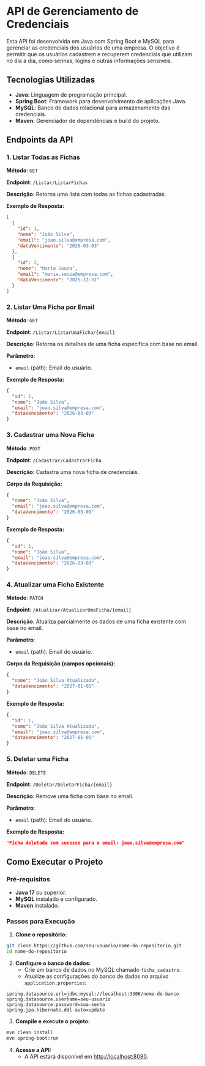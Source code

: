 # API de Gerenciamento de Credenciais

Esta API foi desenvolvida em Java com Spring Boot e MySQL para gerenciar as credenciais dos usuários de uma empresa. O objetivo é permitir que os usuários cadastrem e recuperem credenciais que utilizam no dia a dia, como senhas, logins e outras informações sensíveis.

## Tecnologias Utilizadas
- **Java**: Linguagem de programação principal.
- **Spring Boot**: Framework para desenvolvimento de aplicações Java.
- **MySQL**: Banco de dados relacional para armazenamento das credenciais.
- **Maven**: Gerenciador de dependências e build do projeto.

## Endpoints da API

### 1. Listar Todas as Fichas
**Método**: `GET`

**Endpoint**: `/Listar/ListarFichas`

**Descrição**: Retorna uma lista com todas as fichas cadastradas.

**Exemplo de Resposta:**
```json
[
  {
    "id": 1,
    "nome": "João Silva",
    "email": "joao.silva@empresa.com",
    "dataVencimento": "2026-03-03"
  },
  {
    "id": 2,
    "nome": "Maria Souza",
    "email": "maria.souza@empresa.com",
    "dataVencimento": "2025-12-31"
  }
]
```

### 2. Listar Uma Ficha por Email
**Método**: `GET`

**Endpoint**: `/Listar/ListarUmaFicha/{email}`

**Descrição**: Retorna os detalhes de uma ficha específica com base no email.

**Parâmetro**:
- `email` (path): Email do usuário.

**Exemplo de Resposta:**
```json
{
  "id": 1,
  "nome": "João Silva",
  "email": "joao.silva@empresa.com",
  "dataVencimento": "2026-03-03"
}
```

### 3. Cadastrar uma Nova Ficha
**Método**: `POST`

**Endpoint**: `/Cadastrar/CadastrarFicha`

**Descrição**: Cadastra uma nova ficha de credenciais.

**Corpo da Requisição:**
```json
{
  "nome": "João Silva",
  "email": "joao.silva@empresa.com",
  "dataVencimento": "2026-03-03"
}
```

**Exemplo de Resposta:**
```json
{
  "id": 1,
  "nome": "João Silva",
  "email": "joao.silva@empresa.com",
  "dataVencimento": "2026-03-03"
}
```

### 4. Atualizar uma Ficha Existente
**Método**: `PATCH`

**Endpoint**: `/Atualizar/AtualizarUmaFicha/{email}`

**Descrição**: Atualiza parcialmente os dados de uma ficha existente com base no email.

**Parâmetro**:
- `email` (path): Email do usuário.

**Corpo da Requisição (campos opcionais):**
```json
{
  "nome": "João Silva Atualizado",
  "dataVencimento": "2027-01-01"
}
```

**Exemplo de Resposta:**
```json
{
  "id": 1,
  "nome": "João Silva Atualizado",
  "email": "joao.silva@empresa.com",
  "dataVencimento": "2027-01-01"
}
```

### 5. Deletar uma Ficha
**Método**: `DELETE`

**Endpoint**: `/Deletar/DeletarFicha/{email}`

**Descrição**: Remove uma ficha com base no email.

**Parâmetro**:
- `email` (path): Email do usuário.

**Exemplo de Resposta:**
```json
"Ficha deletada com sucesso para o email: joao.silva@empresa.com"
```

## Como Executar o Projeto

### Pré-requisitos
- **Java 17** ou superior.
- **MySQL** instalado e configurado.
- **Maven** instalado.

### Passos para Execução

1. **Clone o repositório:**
```bash
git clone https://github.com/seu-usuario/nome-do-repositorio.git
cd nome-do-repositorio
```

2. **Configure o banco de dados:**
   - Crie um banco de dados no MySQL chamado `ficha_cadastro`.
   - Atualize as configurações do banco de dados no arquivo `application.properties`:

```properties
spring.datasource.url=jdbc:mysql://localhost:3306/nome-do-banco
spring.datasource.username=seu-usuario
spring.datasource.password=sua-senha
spring.jpa.hibernate.ddl-auto=update
```

3. **Compile e execute o projeto:**
```bash
mvn clean install
mvn spring-boot:run
```

4. **Acesse a API:**
   - A API estará disponível em [http://localhost:8080](http://localhost:8080).
